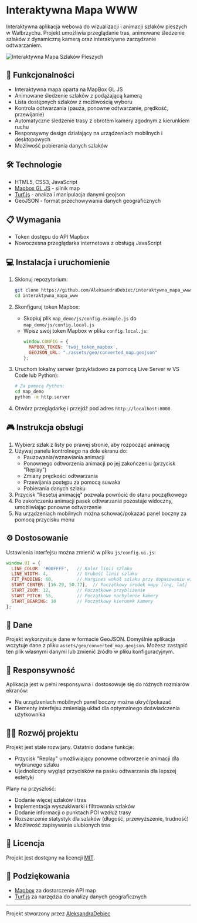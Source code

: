 # Interaktywna Mapa WWW

Interaktywna aplikacja webowa do wizualizacji i animacji szlaków pieszych w Wałbrzychu. Projekt umożliwia przeglądanie tras, animowane śledzenie szlaków z dynamiczną kamerą oraz interaktywne zarządzanie odtwarzaniem.

![Interaktywna Mapa Szlaków Pieszych](https://via.placeholder.com/800x400?text=Interaktywna+Mapa+Szlak%C3%B3w+Pieszych)

## 🚀 Funkcjonalności

- Interaktywna mapa oparta na MapBox GL JS
- Animowane śledzenie szlaków z podążającą kamerą
- Lista dostępnych szlaków z możliwością wyboru
- Kontrola odtwarzania (pauza, ponowne odtwarzanie, prędkość, przewijanie)
- Automatyczne śledzenie trasy z obrotem kamery zgodnym z kierunkiem ruchu
- Responsywny design działający na urządzeniach mobilnych i desktopowych
- Możliwość pobierania danych szlaków

## 🛠️ Technologie

- HTML5, CSS3, JavaScript
- [Mapbox GL JS](https://docs.mapbox.com/mapbox-gl-js/) - silnik map
- [Turf.js](https://turfjs.org/) - analiza i manipulacja danymi geojson
- GeoJSON - format przechowywania danych geograficznych

## 📋 Wymagania

- Token dostępu do API Mapbox
- Nowoczesna przeglądarka internetowa z obsługą JavaScript

## 💻 Instalacja i uruchomienie

1. Sklonuj repozytorium:
   ```bash
   git clone https://github.com/AleksandraDebiec/interaktywna_mapa_www.git
   cd interaktywna_mapa_www
   ```

2. Skonfiguruj token Mapbox:
   - Skopiuj plik `map_demo/js/config.example.js` do `map_demo/js/config.local.js`
   - Wpisz swój token Mapbox w pliku `config.local.js`:
     ```javascript
     window.CONFIG = {
       MAPBOX_TOKEN: 'twój_token_mapbox',
       GEOJSON_URL: "./assets/geo/converted_map.geojson"
     };
     ```

3. Uruchom lokalny serwer (przykładowo za pomocą Live Server w VS Code lub Python):
   ```bash
   # Za pomocą Python:
   cd map_demo
   python -m http.server
   ```

4. Otwórz przeglądarkę i przejdź pod adres `http://localhost:8000`

## 🎮 Instrukcja obsługi

1. Wybierz szlak z listy po prawej stronie, aby rozpocząć animację
2. Używaj panelu kontrolnego na dole ekranu do:
   - Pauzowania/wznawiania animacji
   - Ponownego odtworzenia animacji po jej zakończeniu (przycisk "Replay")
   - Zmiany prędkości odtwarzania
   - Przewijania postępu za pomocą suwaka
   - Pobierania danych szlaku
3. Przycisk "Resetuj animację" pozwala powrócić do stanu początkowego
4. Po zakończeniu animacji pasek odtwarzania pozostaje widoczny, umożliwiając ponowne odtworzenie
5. Na urządzeniach mobilnych można schować/pokazać panel boczny za pomocą przycisku menu

## ⚙️ Dostosowanie

Ustawienia interfejsu można zmienić w pliku `js/config.ui.js`:

```javascript
window.UI = {
  LINE_COLOR: '#00FFFF',   // Kolor linii szlaku
  LINE_WIDTH: 4,           // Grubość linii szlaku
  FIT_PADDING: 60,         // Margines wokół szlaku przy dopasowaniu widoku
  START_CENTER: [16.29, 50.77],  // Początkowy środek mapy [lng, lat]
  START_ZOOM: 12,          // Początkowe przybliżenie
  START_PITCH: 55,         // Początkowe nachylenie kamery
  START_BEARING: 10        // Początkowy kierunek kamery
};
```

## 🔄 Dane

Projekt wykorzystuje dane w formacie GeoJSON. Domyślnie aplikacja wczytuje dane z pliku `assets/geo/converted_map.geojson`. Możesz zastąpić ten plik własnymi danymi lub zmienić źródło w pliku konfiguracyjnym.

## 📱 Responsywność

Aplikacja jest w pełni responsywna i dostosowuje się do różnych rozmiarów ekranów:
- Na urządzeniach mobilnych panel boczny można ukryć/pokazać
- Elementy interfejsu zmieniają układ dla optymalnego doświadczenia użytkownika

## 👨‍💻 Rozwój projektu

Projekt jest stale rozwijany. Ostatnio dodane funkcje:
- Przycisk "Replay" umożliwiający ponowne odtworzenie animacji dla wybranego szlaku
- Ujednolicony wygląd przycisków na pasku odtwarzania dla lepszej estetyki

Plany na przyszłość:
- Dodanie więcej szlaków i tras
- Implementacja wyszukiwarki i filtrowania szlaków
- Dodanie informacji o punktach POI wzdłuż trasy
- Rozszerzenie statystyk dla szlaków (długość, przewyższenie, trudność)
- Możliwość zapisywania ulubionych tras

## 📜 Licencja

Projekt jest dostępny na licencji [MIT](LICENSE).

## 🙏 Podziękowania

- [Mapbox](https://www.mapbox.com/) za dostarczenie API map
- [Turf.js](https://turfjs.org/) za narzędzia do analizy danych geograficznych

---

Projekt stworzony przez [AleksandraDebiec](https://github.com/AleksandraDebiec)